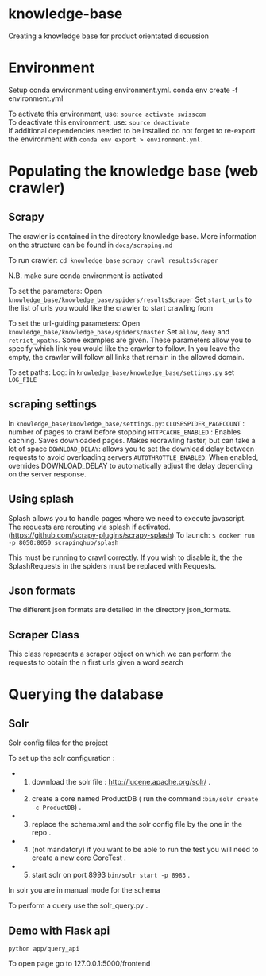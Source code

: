 # knowledge-base
Creating a knowledge base for product orientated discussion

# Environment

Setup conda environment using environment.yml.
conda env create -f environment.yml

To activate this environment, use: `source activate swisscom`  
To deactivate this environment, use: `source deactivate`  
If additional dependencies needed to be installed do not forget to re-export the environment with `conda env export > environment.yml.`


# Populating the knowledge base (web crawler)

## Scrapy

The crawler is contained in the directory knowledge base. More information on the structure can be found in `docs/scraping.md`

To run crawler:
`cd knowledge_base`
`scrapy crawl resultsScraper`

N.B. make sure conda environment is activated

To set the parameters:
Open `knowledge_base/knowledge_base/spiders/resultsScraper`
Set `start_urls` to the list of urls you would like the crawler to start crawling from

To set the url-guiding parameters:
Open `knowledge_base/knowledge_base/spiders/master`
Set `allow`, `deny` and `retrict_xpaths`. Some examples are given. These parameters allow you to specify which link you would like the crawler to follow. In you leave the empty, the crawler will follow all links that remain in the allowed domain.

To set paths:
Log: in `knowledge_base/knowledge_base/settings.py` set `LOG_FILE`

## scraping settings

In `knowledge_base/knowledge_base/settings.py`:
`CLOSESPIDER_PAGECOUNT` : number of pages to crawl before stopping
`HTTPCACHE_ENABLED` : Enables caching. Saves downloaded pages. Makes recrawling faster, but can take a lot of space
`DOWNLOAD_DELAY`: allows you to set the download delay between requests to avoid overloading servers
`AUTOTHROTTLE_ENABLED`: When enabled, overrides DOWNLOAD_DELAY to automatically adjust the delay depending on the server response.

## Using splash

Splash allows you to handle pages where we need to execute javascript. The requests are rerouting via splash if activated.
(https://github.com/scrapy-plugins/scrapy-splash)
To launch:
`$ docker run -p 8050:8050 scrapinghub/splash`

This must be running to crawl correctly. If you wish to disable it, the the SplashRequests in the spiders must be replaced with Requests.


## Json formats

The different json formats are detailed in the directory json_formats.

## Scraper Class
This class represents a scraper object on which we can perform the requests to obtain the n first urls given a word search

# Querying the database

## Solr
Solr config files for the project

To set up the solr configuration : 
- 1) download the solr file : http://lucene.apache.org/solr/ . 
- 2) create a core named ProductDB ( run the command :`bin/solr create -c ProductDB`) . 
- 3) replace the schema.xml and the solr config file by the one in the repo . 
- 4) (not mandatory) if you want to be able to run the test you will need to create a new core CoreTest . 
- 5) start solr on port 8993 `bin/solr start -p 8983` . 

In solr you are in manual mode for the schema   

To perform a query use the solr_query.py . 



## Demo with Flask api

`python app/query_api`

To open page go to 127.0.0.1:5000/frontend
